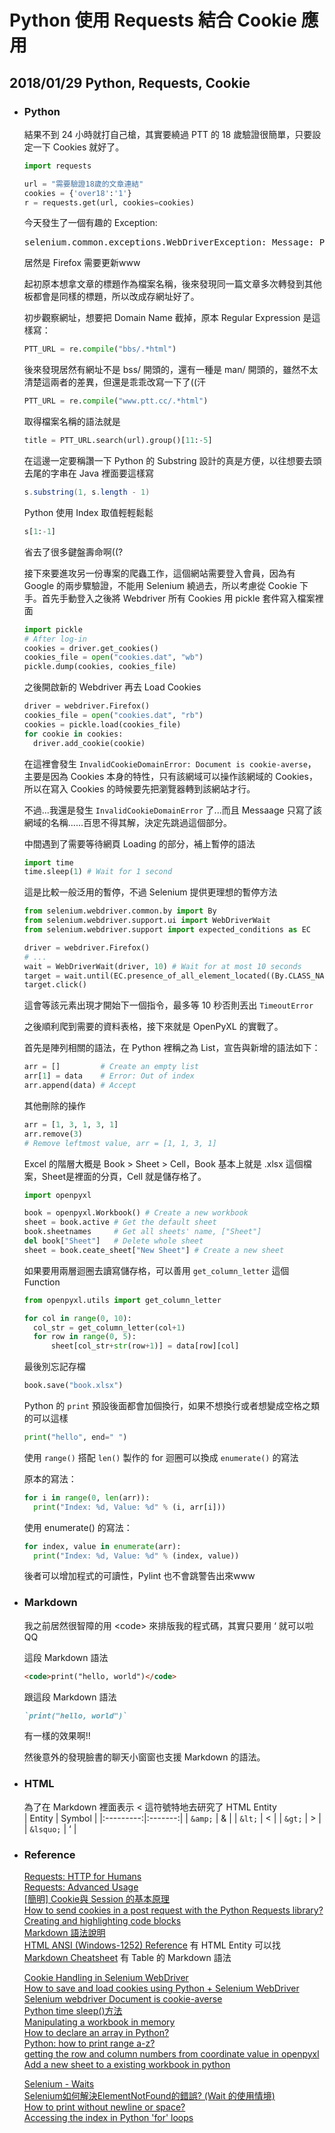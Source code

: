 # Python 使用 Requests 結合 Cookie 應用
## 2018/01/29 Python, Requests, Cookie

+ ### Python  
  
  結果不到 24 小時就打自己槍，其實要繞過 PTT 的 18 歲驗證很簡單，只要設定一下 Cookies 就好了。
  ```Python
  import requests

  url = "需要驗證18歲的文章連結"
  cookies = {'over18':'1'}
  r = requests.get(url, cookies=cookies)
  ```

  今天發生了一個有趣的 Exception:  
  <pre>selenium.common.exceptions.WebDriverException: Message: Process unexpectedly closed with status: 0</pre>
  居然是 Firefox 需要更新www

  起初原本想拿文章的標題作為檔案名稱，後來發現同一篇文章多次轉發到其他板都會是同樣的標題，所以改成存網址好了。

  初步觀察網址，想要把 Domain Name 截掉，原本 Regular Expression 是這樣寫：
  ```Python
  PTT_URL = re.compile("bbs/.*html")
  ```
  
  後來發現居然有網址不是 bss/ 開頭的，還有一種是 man/ 開頭的，雖然不太清楚這兩者的差異，但還是乖乖改寫一下了((汗  
  ```Python
  PTT_URL = re.compile("www.ptt.cc/.*html")
  ```

  取得檔案名稱的語法就是  
  ```Python
  title = PTT_URL.search(url).group()[11:-5]
  ```

  在這邊一定要稱讚一下 Python 的 Substring 設計的真是方便，以往想要去頭去尾的字串在 Java 裡面要這樣寫   
  ```Java
  s.substring(1, s.length - 1)
  ```

  Python 使用 Index 取值輕輕鬆鬆  
  ```Python
  s[1:-1]
  ```

  省去了很多鍵盤壽命啊((?

  接下來要進攻另一份專案的爬蟲工作，這個網站需要登入會員，因為有 Google 的兩步驟驗證，不能用 Selenium 繞過去，所以考慮從 Cookie 下手。首先手動登入之後將 Webdriver 所有 Cookies 用 pickle 套件寫入檔案裡面

  ```Python
  import pickle
  # After log-in
  cookies = driver.get_cookies()
  cookies_file = open("cookies.dat", "wb")
  pickle.dump(cookies, cookies_file)
  ```

  之後開啟新的 Webdriver 再去 Load Cookies

  ```Python
  driver = webdriver.Firefox()
  cookies_file = open("cookies.dat", "rb")
  cookies = pickle.load(cookies_file)
  for cookie in cookies:
    driver.add_cookie(cookie)
  ```

  在這裡會發生 `InvalidCookieDomainError: Document is cookie-averse`，主要是因為 Cookies 本身的特性，只有該網域可以操作該網域的 Cookies，所以在寫入 Cookies 的時候要先把瀏覽器轉到該網站才行。

  不過...我還是發生 `InvalidCookieDomainError` 了...而且 Messaage 只寫了該網域的名稱......百思不得其解，決定先跳過這個部分。
  
  中間遇到了需要等待網頁 Loading 的部分，補上暫停的語法
  
  ```Python
  import time
  time.sleep(1) # Wait for 1 second
  ```

  這是比較一般泛用的暫停，不過 Selenium 提供更理想的暫停方法

  ```Python
  from selenium.webdriver.common.by import By
  from selenium.webdriver.support.ui import WebDriverWait
  from selenium.webdriver.support import expected_conditions as EC

  driver = webdriver.Firefox()
  # ...
  wait = WebDriverWait(driver, 10) # Wait for at most 10 seconds
  target = wait.until(EC.presence_of_all_element_located((By.CLASS_NAME, "menu-title")))
  target.click()
  ```

  這會等該元素出現才開始下一個指令，最多等 10 秒否則丟出 `TimeoutError`

  之後順利爬到需要的資料表格，接下來就是 OpenPyXL 的實戰了。
  
  首先是陣列相關的語法，在 Python 裡稱之為 List，宣告與新增的語法如下：
  
  ```Python
  arr = []         # Create an empty list
  arr[1] = data    # Error: Out of index
  arr.append(data) # Accept
  ```

  其他刪除的操作

  ```Python
  arr = [1, 3, 1, 3, 1]
  arr.remove(3) 
  # Remove leftmost value, arr = [1, 1, 3, 1]
  ```

  Excel 的階層大概是 Book > Sheet > Cell，Book 基本上就是 .xlsx 這個檔案，Sheet是裡面的分頁，Cell 就是儲存格了。

  ```Python
  import openpyxl

  book = openpyxl.Workbook() # Create a new workbook
  sheet = book.active # Get the default sheet
  book.sheetnames     # Get all sheets' name, ["Sheet"]
  del book["Sheet"]   # Delete whole sheet
  sheet = book.ceate_sheet["New Sheet"] # Create a new sheet
  ```

  如果要用兩層迴圈去讀寫儲存格，可以善用 `get_column_letter` 這個 Function

  ```Python
  from openpyxl.utils import get_column_letter 

  for col in range(0, 10):
    col_str = get_column_letter(col+1)
    for row in range(0, 5):
        sheet[col_str+str(row+1)] = data[row][col]
  ```

  最後別忘記存檔

  ```Python
  book.save("book.xlsx")
  ```

  Python 的 `print` 預設後面都會加個換行，如果不想換行或者想變成空格之類的可以這樣

  ```Python
  print("hello", end=" ")
  ```

  使用 `range()` 搭配 `len()` 製作的 for 迴圈可以換成 `enumerate()` 的寫法

  原本的寫法：

  ```Python
  for i in range(0, len(arr)):
    print("Index: %d, Value: %d" % (i, arr[i]))
  ```

  使用 enumerate() 的寫法：

  ```Python
  for index, value in enumerate(arr):
    print("Index: %d, Value: %d" % (index, value))
  ```

  後者可以增加程式的可讀性，Pylint 也不會跳警告出來www

+ ### Markdown  

  我之前居然很智障的用 &lt;code&gt; 來排版我的程式碼，其實只要用 &lsquo; 就可以啦QQ

  這段 Markdown 語法
  ```markdown
  <code>print("hello, world")</code>
  ```
  跟這段 Markdown 語法
  ```markdown
  `print("hello, world")`
  ```

  有一樣的效果啊!!

  然後意外的發現臉書的聊天小窗窗也支援 Markdown 的語法。

+ ### HTML  
  為了在 Markdown 裡面表示 &lt; 這符號特地去研究了 HTML Entity  
  | Entity    | Symbol  |
  |:---------:|:-------:|
  | `&amp;`   | &amp;   |
  | `&lt;`    | &lt;    |
  | `&gt;`    | &gt;    |
  | `&lsquo;` | &lsquo; |

+ ### Reference
  [Requests: HTTP for Humans](http://docs.Python-requests.org/en/master/)  
  [Requests: Advanced Usage](http://docs.Python-requests.org/en/latest/user/advanced/)  
  [[簡明] Cookie與 Session 的基本原理](http://blog.webgolds.com/view/353)  
  [How to send cookies in a post request with the Python Requests library?](https://goo.gl/o15DtG)  
  [Creating and highlighting code blocks](https://goo.gl/ypF9A1)  
  [Markdown 語法說明](http://markdown.tw/)  
  [HTML ANSI (Windows-1252) Reference](https://goo.gl/zBrmng)
   有 HTML Entity 可以找  
  [Markdown Cheatsheet](https://goo.gl/y6JuUb)
   有 Table 的 Markdown 語法

  [Cookie Handling in Selenium WebDriver](https://goo.gl/kkW8KU)  
  [How to save and load cookies using Python + Selenium WebDriver](https://goo.gl/8rbMpL)  
  [Selenium webdriver Document is cookie-averse](https://goo.gl/m9MYsn)  
  [Python time sleep()方法](https://goo.gl/DdEH1h)  
  [Manipulating a workbook in memory](https://goo.gl/Cw32gZ)  
  [How to declare an array in Python?](https://goo.gl/m5czoj)  
  [Python: how to print range a-z?](https://goo.gl/FcSK6S)  
  [getting the row and column numbers from coordinate value in openpyxl](https://goo.gl/duK3JC)  
  [Add a new sheet to a existing workbook in python](https://goo.gl/XWHHq8)  

  [Selenium - Waits](https://goo.gl/AbUFYv)  
  [Selenium如何解決ElementNotFound的錯誤? (Wait 的使用情境)](https://goo.gl/LgB72i)  
  [How to print without newline or space?](https://goo.gl/piR5AS)  
  [Accessing the index in Python 'for' loops](https://goo.gl/tzFYCK)  
